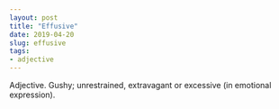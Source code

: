 ```yaml
---
layout: post
title: "Effusive"
date: 2019-04-20
slug: effusive
tags:
- adjective
---
```


Adjective. Gushy; unrestrained, extravagant or excessive (in emotional expression).
